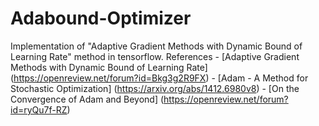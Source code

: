 # Adabound-Optimizer
Implementation of "Adaptive Gradient Methods with Dynamic Bound of Learning Rate" method in tensorflow.
References
        - [Adaptive Gradient Methods with Dynamic Bound of Learning Rate]
          (https://openreview.net/forum?id=Bkg3g2R9FX)
        - [Adam - A Method for Stochastic Optimization]
          (https://arxiv.org/abs/1412.6980v8)
        - [On the Convergence of Adam and Beyond]
          (https://openreview.net/forum?id=ryQu7f-RZ)
